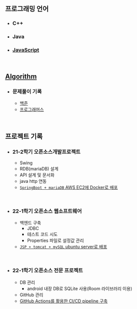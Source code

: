 ## 프로그래밍 언어

* ### C++

* ### Java

* ### [JavaScript](./JavaScript/README.md)

<br>

## [Algorithm](./Algorithm)

* ### 문제풀이 기록
  -   [백준](./Algorithm/BOJ)
  -   [프로그래머스](./Algorithm/Programmers)

<br>

## 프로젝트 기록

* ### 21-2학기 오픈소스개발프로젝트
  * Swing
  * RDB(mariaDB) 설계
  * API 설계 및 문서화
  * java http 연동
  * [`SpringBoot + mariaDB` AWS EC2에 Docker로  배포](./project-record/oss-dev-project.md)

<br>

* ### 22-1학기 오픈소스 웹소프트웨어
  - 백엔드 구축
    - JDBC
    - 테스트 코드 시도
    - Properties 파일로 설정값 관리
  - [`JSP + tomcat + mySQL` ubuntu server로 배포](./project-record/web-oss.md)

<br>

* ### 22-1학기 오픈소스 전문 프로젝트
  - DB 관리
    - android 내장 DB로 SQLite 사용(Room 라이브러리 이용)
  - GitHub 관리
  - [GitHub Actions를 활용한 CI/CD pipeline 구축](./project-record/oss-android.md)

<br>
